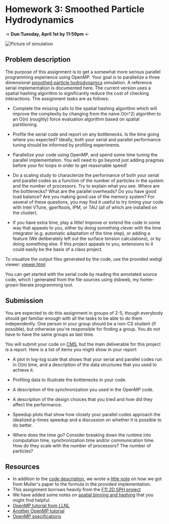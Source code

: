 # Homework 3: Smoothed Particle Hydrodynamics

-> **Due:Tuesday, April 1st by 11:59pm** <-

![Picture of simulation](simulation_output.png) 

## Problem description

The purpose of this assignment is to get a somewhat more serious
parallel programming experience using OpenMP. Your goal is to
parallelize a three dimensional [smoothed particle hydrodynamics][wiki-sph]
simulation. A reference serial implementation is documented here. The
current version uses a spatial hashing algorithm to significantly
reduce the cost of checking interactions. The assignment tasks are as
follows:

* Complete the missing calls to the spatial hashing algorithm which
  will improve the complexity by changing from the naive O(n^2)
  algorithm to an O(n) (roughly) force evaluation algorithm based on
  spatial partitioning.

* Profile the serial code and report on any bottlenecks.  Is the time
  going where you expected?  Ideally, both your serial and parallel
  performance tuning should be informed by profiling experiments.

* Parallelize your code using OpenMP, and spend some time tuning the
  parallel implementation. You will need to go beyond just adding
  pragmas before your for loops in order to get reasonable speed!

* Do a scaling study to characterize the performance of both your
  serial and parallel codes as a function of the number of particles
  in the system and the number of processors. Try to explain what you
  see. Where are the bottlenecks? What are the parallel overheads? Do
  you have good load balance? Are you making good use of the memory
  system? For several of these questions, you may find it useful to
  try timing your code with Intel VTune, gperftools, IPM, or TAU 
  (all of which are installed on the cluster).

* If you have extra time, play a little! Improve or extend the code in
  some way that appeals to you, either by doing something clever with
  the time integrator (e.g. automatic adaptation of the time step), or
  adding a feature (We deliberately left out the surface tension
  calculations), or by doing something else. If this project appeals
  to you, extensions to it could easily be the basis of a class
  project.

To visualize the output files generated by the code, use the provided
webgl viewer: [viewer.html][webglviewer]

You can get started with the serial code by reading the annotated
source code, which I generated from the file sources using dsbweb, my
home-grown literate programming tool.

[wiki-sph]: http://en.wikipedia.org/wiki/Smoothed-particle_hydrodynamics
[webglviewer]: http://www.cs.cornell.edu/~bindel/class/cs5220-s14/html/websph/viewer.html

## Submission

You are expected to do this assignment in groups of 2-5, though
everybody should get familiar enough with all the tasks to be able to
do them independently. One person in your group should be a non-CS
student (if possible), but otherwise you're responsible for finding a
group. You do not have to have the same groups as last time.

You will submit your code on [CMS][cms], but the main deliverable for
this project is a report. Here is a list of items you might show in
your report:

* A plot in log-log scale that shows that your serial and parallel
  codes run in O(n) time, and a description of the data structures
  that you used to achieve it.

* Profiling data to illustrate the bottlenecks in your code.

* A description of the synchronization you used in the OpenMP code.

* A description of the design choices that you tried and how did they
  affect the performance.

* Speedup plots that show how closely your parallel codes approach the
  idealized p-times speedup and a discussion on whether it is possible
  to do better.

* Where does the time go? Consider breaking down the runtime into
  computation time, synchronization time and/or communication
  time. How do they scale with the number of processors? The number of
  particles?

## Resources

* In addition to the [code description][pdfhw], we wrote a [little
  note][pdfderivsph] on how we got from Muller's paper to the formula
  in the provided implementation.
* This assignment borrows heavily from the [F11 2D SPH
  project][sphF11]
* We have added some notes on [spatial binning and
  hashing][pdfbinhash] that you might find helpful.
* [OpenMP tutorial from LLNL][omptutorial]
* [Another OpenMP tutorial][omptutorial2]
* [OpenMP specifications][ompspec]

[webglviewer]:http://www.cs.cornell.edu/~bindel/class/cs5220-s14/html/websph/viewer.html
[pdfhw]:http://www.cs.cornell.edu/~bindel/class/cs5220-s14/sphcode.pdf
[pdfderivsph]:http://www.cs.cornell.edu/~bindel/class/cs5220-s14/sphderivation.pdf
[pdfbinhash]:http://www.cs.cornell.edu/~bindel/class/cs5220-s14/spatial.pdf
[sphF11]:http://www.cs.cornell.edu/~bindel/class/cs5220-f11/proj2.html
[omptutorial]:https://computing.llnl.gov/tutorials/openMP/
[omptutorial2]:http://openmp.org/wp/2008/11/sc08-openmp-hands-on-tutorial-available/
[ompspec]:http://openmp.org/wp/openmp-specifications/
[cms]: http://cms.csuglab.cornell.edu/web/guest